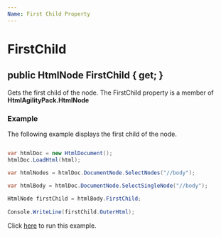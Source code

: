 ```yaml
---
Name: First Child Property
---
```


# FirstChild

## public HtmlNode FirstChild { get; }

Gets the first child of the node. The FirstChild property is a member of **HtmlAgilityPack.HtmlNode**

### Example

The following example displays the first child of the node.

```csharp

var htmlDoc = new HtmlDocument();
htmlDoc.LoadHtml(html);

var htmlNodes = htmlDoc.DocumentNode.SelectNodes("//body");

var htmlBody = htmlDoc.DocumentNode.SelectSingleNode("//body");
		
HtmlNode firstChild = htmlBody.FirstChild;
		
Console.WriteLine(firstChild.OuterHtml);	

```

Click [here](https://dotnetfiddle.net/DJeEwt) to run this example.
